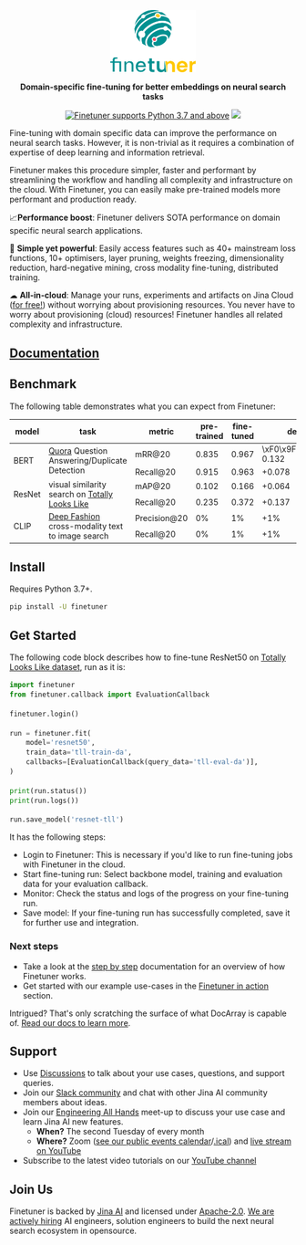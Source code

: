 <p align="center">
<img src="https://github.com/jina-ai/finetuner/blob/main/docs/_static/finetuner-logo-ani.svg?raw=true" alt="Finetuner logo: Finetuner helps you to create experiments in order to improve embeddings on search tasks. It accompanies you to deliver the last mile of performance-tuning for neural search applications." width="150px">
</p>


<p align="center">
<b>Domain-specific fine-tuning for better embeddings on neural search tasks</b>
</p>

<p align=center>
<a href="https://pypi.org/project/finetuner/"><img src="https://img.shields.io/badge/Python-3.7%2B-blue alt="Python 3.7" title="Finetuner supports Python 3.7 and above"></a>
<a href="https://slack.jina.ai"><img src="https://img.shields.io/badge/Slack-2.2k%2B-blueviolet?logo=slack&amp;logoColor=white"></a>
</p>

<!-- start elevator-pitch -->

Fine-tuning with domain specific data can improve the performance on neural search tasks.
However, it is non-trivial as it requires a combination of expertise of deep learning and information retrieval.

Finetuner makes this procedure simpler, faster and performant by streamlining the workflow and handling all complexity and infrastructure on the cloud.
With Finetuner, you can easily make pre-trained models more performant and production ready.

📈**Performance boost**: Finetuner delivers SOTA performance on domain specific neural search applications.

🔱 **Simple yet powerful**: Easily access features such as 40+ mainstream loss functions, 10+ optimisers, layer pruning, weights freezing, dimensionality reduction, hard-negative mining, cross modality fine-tuning, distributed training. 

☁ **All-in-cloud**: Manage your runs, experiments and artifacts on Jina Cloud ([for free!](https://docs.google.com/forms/d/e/1FAIpQLSeoEhJM_TWMgZyEgJBBpf33JddcWQgXHNglNjVMIOvlLjk-4A/viewform)) without worrying about provisioning resources. You never have to worry about provisioning (cloud) resources! Finetuner handles all related complexity and infrastructure.

<!-- end elevator-pitch -->

## [Documentation](https://finetuner.jina.ai/)

## Benchmark

The following table demonstrates what you can expect from Finetuner:

<table>
<thead>
  <tr>
    <th>model</th>
    <th>task</th>
    <th>metric</th>
    <th>pre-trained</th>
    <th>fine-tuned</th>
    <th>delta</th>
    <th>time</th>
  </tr>
</thead>
<tbody>
  <tr>
    <td rowspan="2">BERT</td>
    <td rowspan="2"><a href="https://www.kaggle.com/c/quora-question-pairs">Quora</a> Question Answering/Duplicate Detection</td>
    <td>mRR@20</td>
    <td>0.835</td>
    <td>0.967</td>
    <td>\xF0\x9F\x94\xBC 0.132</td>
    <td rowspan="2">14 min</td>
  </tr>
  <tr>
    <td>Recall@20</td>
    <td>0.915</td>
    <td>0.963</td>
    <td>+0.078</td>
  </tr>
  <tr>
    <td rowspan="2">ResNet</td>
    <td rowspan="2">visual similarity search on <a href="https://sites.google.com/view/totally-looks-like-dataset">Totally Looks Like</a></td>
    <td>mAP@20</td>
    <td>0.102</td>
    <td>0.166</td>
    <td>+0.064</td>
    <td rowspan="2">47 min</td>
  </tr>
  <tr>
    <td>Recall@20</td>
    <td>0.235</td>
    <td>0.372</td>
    <td>+0.137</td>
  </tr>
  <tr>
    <td rowspan="2">CLIP</td>
    <td rowspan="2"><a href="https://mmlab.ie.cuhk.edu.hk/projects/DeepFashion.html">Deep Fashion</a> cross-modality text to image search</td>
    <td>Precision@20</td>
    <td>0%</td>
    <td>1%</td>
    <td>+1%</td>
    <td rowspan="2">25</td>
  </tr>
  <tr>
    <td>Recall@20</td>
    <td>0%</td>
    <td>1%</td>
    <td>+1%</td>
  </tr>

</tbody>
</table>

## Install

Requires Python 3.7+.

```bash
pip install -U finetuner
```

## Get Started

The following code block describes how to fine-tune ResNet50 on [Totally Looks Like dataset](https://sites.google.com/view/totally-looks-like-dataset), run as it is:
```python
import finetuner
from finetuner.callback import EvaluationCallback

finetuner.login()

run = finetuner.fit(
    model='resnet50',
    train_data='tll-train-da',
    callbacks=[EvaluationCallback(query_data='tll-eval-da')],
)

print(run.status())
print(run.logs())

run.save_model('resnet-tll')
```

It has the following steps:

  * Login to Finetuner: This is necessary if you'd like to run fine-tuning jobs with Finetuner in the cloud.
  * Start fine-tuning run: Select backbone model, training and evaluation data for your evaluation callback.
  * Monitor: Check the status and logs of the progress on your fine-tuning run.
  * Save model: If your fine-tuning run has successfully completed, save it for further use and integration.

### Next steps

- Take a look at the [step by step](https://ft-docs-polish--jina-docs.netlify.app/2_step_by_step/) documentation for an overview of how Finetuner works.
- Get started with our example use-cases in the [Finetuner in action](https://ft-docs-polish--jina-docs.netlify.app/3_finetuner_in_action/) section.

Intrigued? That's only scratching the surface of what DocArray is capable of. [Read our docs to learn more](https://finetuner.jina.ai/).

<!-- start support-pitch -->
## Support

- Use [Discussions](https://github.com/jina-ai/finetuner/discussions) to talk about your use cases, questions, and
  support queries.
- Join our [Slack community](https://slack.jina.ai) and chat with other Jina AI community members about ideas.
- Join our [Engineering All Hands](https://youtube.com/playlist?list=PL3UBBWOUVhFYRUa_gpYYKBqEAkO4sxmne) meet-up to discuss your use case and learn Jina AI new features.
    - **When?** The second Tuesday of every month
    - **Where?**
      Zoom ([see our public events calendar](https://calendar.google.com/calendar/embed?src=c_1t5ogfp2d45v8fit981j08mcm4%40group.calendar.google.com&ctz=Europe%2FBerlin)/[.ical](https://calendar.google.com/calendar/ical/c_1t5ogfp2d45v8fit981j08mcm4%40group.calendar.google.com/public/basic.ics))
      and [live stream on YouTube](https://youtube.com/c/jina-ai)
- Subscribe to the latest video tutorials on our [YouTube channel](https://youtube.com/c/jina-ai)

## Join Us

Finetuner is backed by [Jina AI](https://jina.ai) and licensed under [Apache-2.0](./LICENSE). [We are actively hiring](https://jobs.jina.ai) AI engineers, solution engineers to build the next neural search ecosystem in opensource.

<!-- end support-pitch -->